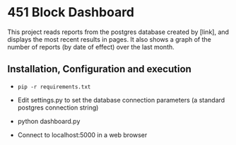 # 451 Block Dashboard

This project reads reports from the postgres database created by [link], and displays 
the most recent results in pages.  It also shows a graph of the number of reports (by date of effect) 
over the last month.

## Installation, Configuration and execution

* ```pip -r requirements.txt```

* Edit settings.py to set the database connection parameters (a standard postgres connection string)

* python dashboard.py

* Connect to localhost:5000 in a web browser

